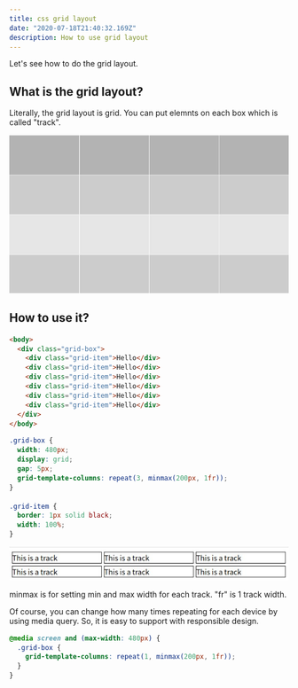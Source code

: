 ```yaml
---
title: css grid layout
date: "2020-07-18T21:40:32.169Z"
description: How to use grid layout
---
```


Let's see how to do the grid layout.

## What is the grid layout?

Literally, the grid layout is grid. You can put elemnts on each box which is called "track".

![grid](./grid.jpg)

## How to use it?

```html
<body>
  <div class="grid-box">
    <div class="grid-item">Hello</div>
    <div class="grid-item">Hello</div>
    <div class="grid-item">Hello</div>
    <div class="grid-item">Hello</div>
    <div class="grid-item">Hello</div>
    <div class="grid-item">Hello</div>
  </div>
</body>
```

```css
.grid-box {
  width: 480px;
  display: grid;
  gap: 5px;
  grid-template-columns: repeat(3, minmax(200px, 1fr));
}

.grid-item {
  border: 1px solid black;
  width: 100%;
}
```

![grid-html-css](./grid-tracks.jpg)

minmax is for setting min and max width for each track.
"fr" is 1 track width.

Of course, you can change how many times repeating for each device by using media query. So, it is easy to support with responsible design.

```css
@media screen and (max-width: 480px) {
  .grid-box {
    grid-template-columns: repeat(1, minmax(200px, 1fr));
  }
}
```
